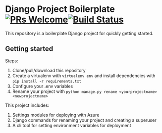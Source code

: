 # Django Project Boilerplate [![PRs Welcome](https://img.shields.io/badge/PRs-welcome-brightgreen.svg?style=flat-square)](http://makeapullrequest.com)[![Build Status](https://travis-ci.com/samyakgaur/django-static-boilerplate.svg?branch=master)](https://travis-ci.com/samyakgaur/django-static-boilerplate)

This repository is a boilerplate Django project for quickly getting started.

## Getting started

Steps:

1. Clone/pull/download this repository
2. Create a virtualenv with `virtualenv env` and install dependencies with `pip install -r requirements.txt`
3. Configure your .env variables
4. Rename your project with `python manage.py rename <yourprojectname> <newprojectname>`

This project includes:

1. Settings modules for deploying with Azure
2. Django commands for renaming your project and creating a superuser
3. A cli tool for setting environment variables for deployment
